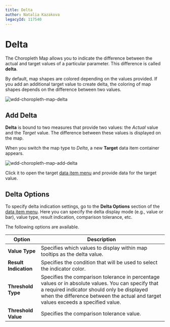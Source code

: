 ```yaml
---
title: Delta
author: Natalia Kazakova
legacyId: 117540
---
```

# Delta
The Choropleth Map allows you to indicate the difference between the actual and target values of a particular parameter. This difference is called **delta**.

By default, map shapes are colored depending on the values provided. If you add an additional target value to create delta, the coloring of map shapes depends on the difference between two values.

![wdd-choropleth-map-delta](../../../../images/img125405.png)

## Add Delta
**Delta** is bound to two measures that provide two values: the _Actual_ value and the _Target_ value. The difference between these values is displayed on the map.

When you switch the map type to _Delta_, a new **Target** data item container appears.

![wdd-choropleth-map-add-delta](../../../../images/img125406.png)

Click it to open the target [data item menu](../../ui-elements/data-item-menu.md) and provide data for the target value.

## Delta Options
To specify delta indication settings, go to the **Delta Options** section of the [data item menu](../../ui-elements/data-item-menu.md). Here you can specify the delta display mode (e.g., value or bar), value type, result indication, comparison tolerance, etc.

The following options are available.

| Option | Description |
|---|---|
| **Value Type** | Specifies which values to display within map tooltips as the delta value. |
| **Result Indication** | Specifies the condition that will be used to select the indicator color. |
| **Threshold Type** | Specifies the comparison tolerance in percentage values or in absolute values. You can specify that a required indicator should only be displayed when the difference between the actual and target values exceeds a specified value. |
| **Threshold Value** | Specifies the comparison tolerance value. |